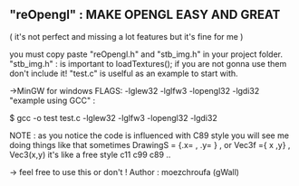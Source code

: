 ## "reOpengl" : MAKE OPENGL EASY AND GREAT
( it's not perfect and missing a lot features but it's fine for me ) 

you must copy paste "reOpengl.h" and "stb_img.h"  in your project folder.
"stb_img.h" : is important to loadTextures(); if you are not gonna use them don't include it!
"test.c" is uselful as an example to start with. 

->MinGW for windows FLAGS:
-lglew32 -lglfw3 -lopengl32 -lgdi32 
"example using GCC" :

$ gcc -o test test.c -lglew32 -lglfw3 -lopengl32 -lgdi32 


NOTE : as you notice the code is influenced with C89 style
you will see me doing things like that sometimes DrawingS = {.x= , .y= } , or Vec3f ={ x ,y} , Vec3(x,y)
it's like a free style c11 c99 c89 .. 
  
-> feel free to use this or don't !
Author : moezchroufa (gWall)
